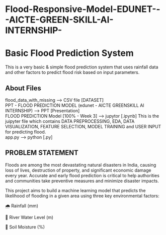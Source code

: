# Flood-Responsive-Model-EDUNET---AICTE-GREEN-SKILL-AI-INTERNSHIP-

# Basic Flood Prediction System

This is a very basic & simple flood prediction system that uses rainfall data and other factors to predict flood risk based on input parameters.

## About Files

flood_data_with_missing  ⟶ CSV file [DATASET]  
PPT - FLOOD PREDICTION MODEL (edunet - AICTE GREENSKILL AI INTERNSHIP)  ⟶ PPT [Presentation]  
FLOOD PREDICTION Model [100% - Week 3]  ⟶  jupytor [.ipynb] This is the juipyter file which contains DATA PREPROCESSING, EDA, DATA VISUALIZATION, FEATURE SELECTION, MODEL TRAINING and USER INPUT for predicting flood.  
app.py  ⟶ python [.py] 


## PROBLEM STATEMENT

Floods are among the most devastating natural disasters in India, causing loss of lives, destruction of property, and significant economic damage every year. Accurate and early flood prediction is critical to help authorities and communities take preventive measures and minimize disaster impacts.

This project aims to build a machine learning model that predicts the likelihood of flooding in a given area using three key environmental factors:

🌧️ Rainfall (mm)

🌊 River Water Level (m)

🌱 Soil Moisture (%)
